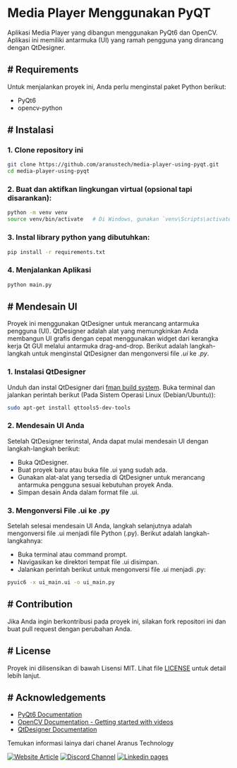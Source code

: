 # Media Player Menggunakan PyQT

Aplikasi Media Player yang dibangun menggunakan PyQt6 dan OpenCV. 
Aplikasi ini memiliki antarmuka (UI) yang ramah pengguna yang dirancang dengan QtDesigner.

## # Requirements

Untuk menjalankan proyek ini, Anda perlu menginstal paket Python berikut:

- PyQt6 
- opencv-python

## # Instalasi

### 1. Clone repository ini
```bash
git clone https://github.com/aranustech/media-player-using-pyqt.git
cd media-player-using-pyqt
```

### 2. Buat dan aktifkan lingkungan virtual (opsional tapi disarankan):
```bash
python -m venv venv
source venv/bin/activate   # Di Windows, gunakan `venv\Scripts\activate`
```

### 3. Instal library python yang dibutuhkan:
```bash
pip install -r requirements.txt
```

### 4. Menjalankan Aplikasi
```bash
python main.py
```

## # Mendesain UI

Proyek ini menggunakan QtDesigner untuk merancang antarmuka pengguna (UI). QtDesigner adalah alat yang memungkinkan Anda membangun UI grafis dengan cepat menggunakan widget dari kerangka kerja Qt GUI melalui antarmuka drag-and-drop. Berikut adalah langkah-langkah untuk menginstal QtDesigner dan mengonversi file *.ui* ke *.py*.

### 1. Instalasi QtDesigner
Unduh dan instal QtDesigner dari [fman build system](https://build-system.fman.io/qt-designer-download). 
Buka terminal dan jalankan perintah berikut (Pada Sistem Operasi Linux (Debian/Ubuntu)):
```bash
sudo apt-get install qttools5-dev-tools
```

### 2. Mendesain UI Anda

Setelah QtDesigner terinstal, Anda dapat mulai mendesain UI dengan langkah-langkah berikut:
- Buka QtDesigner.
- Buat proyek baru atau buka file .ui yang sudah ada.
- Gunakan alat-alat yang tersedia di QtDesigner untuk merancang antarmuka pengguna sesuai kebutuhan proyek Anda.
- Simpan desain Anda dalam format file .ui.

### 3. Mengonversi File .ui ke .py

Setelah selesai mendesain UI Anda, langkah selanjutnya adalah mengonversi file .ui menjadi file Python (.py). Berikut adalah langkah-langkahnya:
- Buka terminal atau command prompt.
- Navigasikan ke direktori tempat file .ui disimpan.
- Jalankan perintah berikut untuk mengonversi file .ui menjadi .py:
```bash
pyuic6 -x ui_main.ui -o ui_main.py
```
 
## # Contribution
Jika Anda ingin berkontribusi pada proyek ini, silakan fork repositori ini dan buat pull request dengan perubahan Anda.

## # License
Proyek ini dilisensikan di bawah Lisensi MIT. Lihat file [LICENSE](LICENSE) untuk detail lebih lanjut.

## # Acknowledgements
- [PyQt6 Documentation](https://www.riverbankcomputing.com/static/Docs/PyQt6/)
- [OpenCV Documentation - Getting started with videos](https://docs.opencv.org/3.4/dd/d43/tutorial_py_video_display.html) 
- [QtDesigner Documentation](https://doc.qt.io/qt-6/qtdesigner-manual.html)

Temukan informasi lainya dari chanel Aranus Technology

[![Website Article](https://img.shields.io/badge/Website--blue)](https://aranustech.co.id/news)
[![Discord Channel](https://img.shields.io/badge/Discord-Channel-blue?logo=discord&logoColor=white)](https://discord.gg/qneXR8u9)
[![Linkedin pages](https://img.shields.io/badge/Likedin-page-blue)](https://www.linkedin.com/company/aranus-technology)

